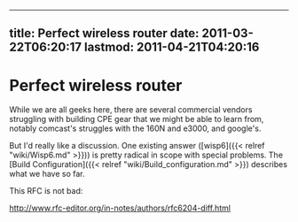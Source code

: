 
---
title: Perfect wireless router
date: 2011-03-22T06:20:17
lastmod: 2011-04-21T04:20:16
---
Perfect wireless router
=======================

While we are all geeks here, there are several commercial vendors
struggling with building CPE gear that we might be able to learn from,
notably comcast's struggles with the 160N and e3000, and google's.

But I'd really like a discussion. One existing answer
([wisp6]({{< relref "wiki/Wisp6.md" >}})) is pretty radical in scope with special problems.
The [Build Configuration]({{< relref "wiki/Build_configuration.md" >}}) describes what we have so far.

This RFC is not bad:

http://www.rfc-editor.org/in-notes/authors/rfc6204-diff.html
